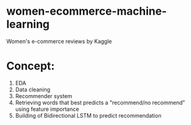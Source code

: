 # women-ecommerce-machine-learning
Women's e-commerce reviews by Kaggle

# Concept:
1. EDA
2. Data cleaning
3. Recommender system
4. Retrieving words that best predicts a "recommend/no recommend" using feature importance
5. Building of Bidirectional LSTM to predict recommendation
